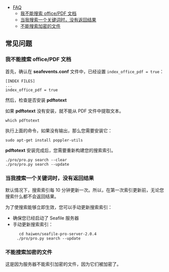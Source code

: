 - [FAQ](#wiki-faq)
  - [我不能搜索 office/PDF 文档](#wiki-search-office-pdf)
  - [当我搜索一个关键词时，没有返回结果](#wiki-search-no-result)
  - [不能搜索加密的文件](#wiki-cannot-search-encrypted-files)


## <a id="wiki-faq"></a>常见问题


### <a id="wiki-search-office-pdf"></a>我不能搜索 office/PDF 文档


首先，确认在 **seafevents.conf** 文件中，已经设置 `index_office_pdf = true`：

```
[INDEX FILES]
...
index_office_pdf = true

```

然后，检查是否安装 **pdftotext**

如果 **pdftotext** 没有安装，就不能从 PDF 文件中提取文本。

```
which pdftotext
```

执行上面的命令，如果没有输出，那么您需要安装它：

```
sudo apt-get install poppler-utils
```

**pdftotext** 安装完成后，您需要重新构建您的搜索索引。

```
./pro/pro.py search --clear
./pro/pro.py search --update
```


### <a id="wiki-search-no-result"></a>当我搜索一个关键词时，没有返回结果

默认情况下，搜索索引每 10 分钟更新一次。所以，在第一次索引更新前，无论您搜索什么都不会返回结果。

  为了使搜索能够立即生效，您可以手动更新搜索索引：

  - 确保您已经启动了 Seafile 服务器
  - 手动更新搜索索引：
```
      cd haiwen/seafile-pro-server-2.0.4
     ./pro/pro.py search --update
```

### <a id="wiki-cannot-search-encrypted-files"></a>不能搜索加密的文件

这是因为服务器不能索引加密的文件，因为它们被加密了。